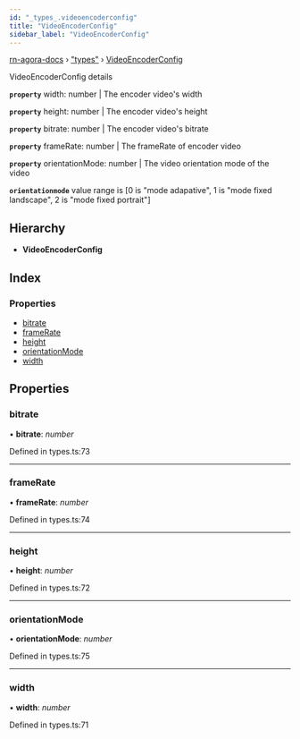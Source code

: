 ```yaml
---
id: "_types_.videoencoderconfig"
title: "VideoEncoderConfig"
sidebar_label: "VideoEncoderConfig"
---
```


[rn-agora-docs](../globals.md) › ["types"](../modules/_types_.md) › [VideoEncoderConfig](_types_.videoencoderconfig.md)

VideoEncoderConfig details

**`property`** width: number | The encoder video's width

**`property`** height: number | The encoder video's height

**`property`** bitrate: number | The encoder video's bitrate

**`property`** frameRate: number | The frameRate of encoder video

**`property`** orientationMode: number | The video orientation mode of the video

**`orientationmode`** value range is [0 is "mode adapative", 1 is "mode fixed landscape", 2 is "mode fixed portrait"]

## Hierarchy

* **VideoEncoderConfig**

## Index

### Properties

* [bitrate](_types_.videoencoderconfig.md#bitrate)
* [frameRate](_types_.videoencoderconfig.md#framerate)
* [height](_types_.videoencoderconfig.md#height)
* [orientationMode](_types_.videoencoderconfig.md#orientationmode)
* [width](_types_.videoencoderconfig.md#width)

## Properties

###  bitrate

• **bitrate**: *number*

Defined in types.ts:73

___

###  frameRate

• **frameRate**: *number*

Defined in types.ts:74

___

###  height

• **height**: *number*

Defined in types.ts:72

___

###  orientationMode

• **orientationMode**: *number*

Defined in types.ts:75

___

###  width

• **width**: *number*

Defined in types.ts:71
